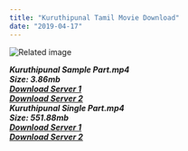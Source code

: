 ```yaml
---
title: "Kuruthipunal Tamil Movie Download"
date: "2019-04-17"
---
```


![Related image](https://upload.wikimedia.org/wikipedia/en/thumb/2/23/Kuruthipunal.jpg/220px-Kuruthipunal.jpg)

 **_Kuruthipunal Sample Part.mp4_**  
**_Size: 3.86mb_**  
**_[Download Server 1](http://b3.wetransfer.vip/files/{001906e6a029aa7b73d4a7534ffe44de21d3d443868dbd2fabdf209edab59abd}20Actor{001906e6a029aa7b73d4a7534ffe44de21d3d443868dbd2fabdf209edab59abd}20Hits{001906e6a029aa7b73d4a7534ffe44de21d3d443868dbd2fabdf209edab59abd}20Collection/Arjun{001906e6a029aa7b73d4a7534ffe44de21d3d443868dbd2fabdf209edab59abd}20Movies{001906e6a029aa7b73d4a7534ffe44de21d3d443868dbd2fabdf209edab59abd}20Collection/Kuruthipunal{001906e6a029aa7b73d4a7534ffe44de21d3d443868dbd2fabdf209edab59abd}20(1995)/Kuruthipunal{001906e6a029aa7b73d4a7534ffe44de21d3d443868dbd2fabdf209edab59abd}20(1995){001906e6a029aa7b73d4a7534ffe44de21d3d443868dbd2fabdf209edab59abd}20Sample{001906e6a029aa7b73d4a7534ffe44de21d3d443868dbd2fabdf209edab59abd}20HD.mp4)_**  
**_[Download Server 2](http://b3.wetransfer.vip/files/{001906e6a029aa7b73d4a7534ffe44de21d3d443868dbd2fabdf209edab59abd}20Actor{001906e6a029aa7b73d4a7534ffe44de21d3d443868dbd2fabdf209edab59abd}20Hits{001906e6a029aa7b73d4a7534ffe44de21d3d443868dbd2fabdf209edab59abd}20Collection/Arjun{001906e6a029aa7b73d4a7534ffe44de21d3d443868dbd2fabdf209edab59abd}20Movies{001906e6a029aa7b73d4a7534ffe44de21d3d443868dbd2fabdf209edab59abd}20Collection/Kuruthipunal{001906e6a029aa7b73d4a7534ffe44de21d3d443868dbd2fabdf209edab59abd}20(1995)/Kuruthipunal{001906e6a029aa7b73d4a7534ffe44de21d3d443868dbd2fabdf209edab59abd}20(1995){001906e6a029aa7b73d4a7534ffe44de21d3d443868dbd2fabdf209edab59abd}20Sample{001906e6a029aa7b73d4a7534ffe44de21d3d443868dbd2fabdf209edab59abd}20HD.mp4)_**  
 **_Kuruthipunal Single Part.mp4_**  
**_Size: 551.88mb_**  
**_[Download Server 1](http://b3.wetransfer.vip/files/{001906e6a029aa7b73d4a7534ffe44de21d3d443868dbd2fabdf209edab59abd}20Actor{001906e6a029aa7b73d4a7534ffe44de21d3d443868dbd2fabdf209edab59abd}20Hits{001906e6a029aa7b73d4a7534ffe44de21d3d443868dbd2fabdf209edab59abd}20Collection/Arjun{001906e6a029aa7b73d4a7534ffe44de21d3d443868dbd2fabdf209edab59abd}20Movies{001906e6a029aa7b73d4a7534ffe44de21d3d443868dbd2fabdf209edab59abd}20Collection/Kuruthipunal{001906e6a029aa7b73d4a7534ffe44de21d3d443868dbd2fabdf209edab59abd}20(1995)/Kuruthipunal{001906e6a029aa7b73d4a7534ffe44de21d3d443868dbd2fabdf209edab59abd}20(1995){001906e6a029aa7b73d4a7534ffe44de21d3d443868dbd2fabdf209edab59abd}20Single{001906e6a029aa7b73d4a7534ffe44de21d3d443868dbd2fabdf209edab59abd}20Part{001906e6a029aa7b73d4a7534ffe44de21d3d443868dbd2fabdf209edab59abd}20HD.mp4)_**  
**_[Download Server 2](http://b3.wetransfer.vip/files/{001906e6a029aa7b73d4a7534ffe44de21d3d443868dbd2fabdf209edab59abd}20Actor{001906e6a029aa7b73d4a7534ffe44de21d3d443868dbd2fabdf209edab59abd}20Hits{001906e6a029aa7b73d4a7534ffe44de21d3d443868dbd2fabdf209edab59abd}20Collection/Arjun{001906e6a029aa7b73d4a7534ffe44de21d3d443868dbd2fabdf209edab59abd}20Movies{001906e6a029aa7b73d4a7534ffe44de21d3d443868dbd2fabdf209edab59abd}20Collection/Kuruthipunal{001906e6a029aa7b73d4a7534ffe44de21d3d443868dbd2fabdf209edab59abd}20(1995)/Kuruthipunal{001906e6a029aa7b73d4a7534ffe44de21d3d443868dbd2fabdf209edab59abd}20(1995){001906e6a029aa7b73d4a7534ffe44de21d3d443868dbd2fabdf209edab59abd}20Single{001906e6a029aa7b73d4a7534ffe44de21d3d443868dbd2fabdf209edab59abd}20Part{001906e6a029aa7b73d4a7534ffe44de21d3d443868dbd2fabdf209edab59abd}20HD.mp4)_**
